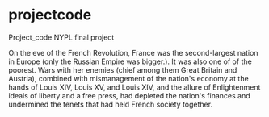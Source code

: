 # projectcode
Project_code NYPL final project
<DOCTYPE html>
<html>
  <head>
    <title>The Collapse of the Ancien Regime</title>
  </head>
  <body>
    <p>On the eve of the French Revolution, France was the second-largest nation in Europe (only the
    Russian Empire was bigger.). It was also one of of the poorest. Wars with her enemies 
    (chief among them Great Britain and Austria), combined with mismanagement of the nation's economy at the hands
    of Louis XIV, Louis XV, and Louis XIV, and the allure of Enlightenment ideals of liberty and a free press, 
    had depleted the nation's finances and undermined the tenets that had held French society together.</p> 
  
  
  
  
  </body>
</html>
